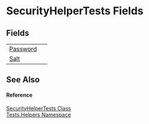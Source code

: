# SecurityHelperTests Fields




## Fields
<table>
<tr>
<td><a href="F_Tests_Helpers_SecurityHelperTests_Password.md">Password</a></td>
<td> </td></tr>
<tr>
<td><a href="F_Tests_Helpers_SecurityHelperTests_Salt.md">Salt</a></td>
<td> </td></tr>
</table>

## See Also


#### Reference
<a href="T_Tests_Helpers_SecurityHelperTests.md">SecurityHelperTests Class</a>  
<a href="N_Tests_Helpers.md">Tests.Helpers Namespace</a>  
